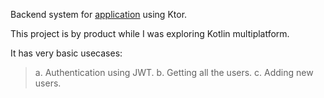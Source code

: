 Backend system for [application](https://play.google.com/store/apps/details?id=com.pandey.shubham.toetoctic&pli=1) using Ktor.

This project is by product while I was exploring Kotlin multiplatform. 


It has very basic usecases:
  > a. Authentication using JWT.
  > b. Getting all the users.
  > c. Adding new users.
